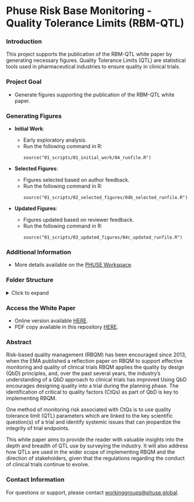 # Phuse Risk Base Monitoring - Quality Tolerance Limits (RBM-QTL)

### Introduction
This project supports the publication of the RBM-QTL white paper by generating necessary figures. Quality Tolerance Limits (QTL) are statistical tools used in pharmaceutical industries to ensure quality in clinical trials.

### Project Goal

- Generate figures supporting the publication of the RBM-QTL white paper.

### Generating Figures

- **Initial Work**:
    - Early exploratory analysis.
    - Run the following command in R:
      ```
      source("01_scripts/01_initial_work/04_runfile.R")
      ```

- **Selected Figures**:
    - Figures selected based on author feedback.
    - Run the following command in R:
      ```
      source("01_scripts/02_selected_figures/04b_selected_runfile.R")
      ```

- **Updated Figures**:
    - Figures updated based on reviewer feedback.
    - Run the following command in R:
      ```
      source("01_scripts/03_updated_figures/04c_updated_runfile.R")
      ```

### Additional Information

- More details available on the [PHUSE Workspace](https://advance.phuse.global/display/WEL/Quality+Tolerance+Limits).

### Folder Structure
<details>
<summary>Click to expand</summary>
![Folder Structure](04_doc/WP-084.pdf)


</details>

### Access the White Paper

- Online version available [HERE](https://phuse.s3.eu-central-1.amazonaws.com/Deliverables/Risk+Based+Monitoring/WP-084.pdf).
- PDF copy available in this repository [HERE](04_doc/WP-084.pdf).

### Abstract

Risk-based quality management (RBQM) has been encouraged since 2013, when the EMA published a reflection paper on RBQM to support effective monitoring and quality of clinical trials RBQM applies the quality by design (QbD) principles, and, over the past several years, the industry’s understanding of a QbD approach to clinical trials has improved  Using QbD encourages designing quality into a trial during the planning phase. The identification of critical to quality factors (CtQs) as part of QbD is key to implementing RBQM.

One method of monitoring risk associated with CtQs is to use quality tolerance limit (QTL) parameters which are linked to the key scientific question(s) of a trial and identify systemic issues that can jeopardize the integrity of trial endpoints.

This white paper aims to provide the reader with valuable insights into the depth and breadth of QTL use by surveying the industry. It will also address how QTLs are used in the wider scope of implementing RBQM and the direction of stakeholders, given that the regulations regarding the conduct of clinical trials continue to evolve.


### Contact Information

For questions or support, please contact workinggroups@phuse.global.
